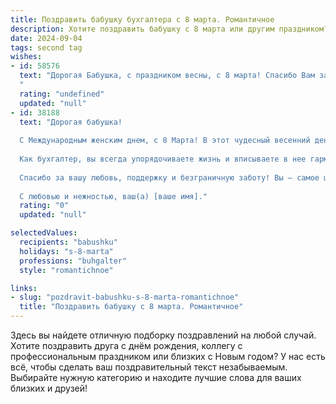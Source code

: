 ```yaml
---
title: Поздравить бабушку бухгалтера с 8 марта. Романтичное
description: Хотите поздравить бабушку с 8 марта или другим праздником? Наш ИИ создаст незабываемое поздравление, а вы обязательно выделитесь среди других.  
date: 2024-09-04
tags: second tag
wishes:
- id: 58576
  text: "Дорогая Бабушка, с праздником весны, с 8 марта! Спасибо Вам за Вашу неустанную работу, за то, что Вы всегда умеете находить баланс в жизни, как настоящий бухгалтер – и в семье, и в работе. Желаю Вам здоровья, любви, счастья и бесконечного вдохновения!
  "
  rating: "undefined"
  updated: "null"
- id: 38188
  text: "Дорогая бабушка!
  
  С Международным женским днем, с 8 Марта! В этот чудесный весенний день, когда природа пробуждается, как ваши добрые глаза, наполненные мудростью и теплом, я хочу поздравить вас с вашим праздником.
  
  Как бухгалтер, вы всегда упорядочиваете жизнь и вписываете в нее гармонию, точно расставляя акценты. Но сегодня позвольте себе быть не только расчетливой, но и романтичной, нежной, как первый весенний цветок. Пусть каждый ваш день будет наполнен радостью, а каждый момент — счастьем.
  
  Спасибо за вашу любовь, поддержку и безграничную заботу! Вы — самое ценное в нашей жизни. Желаю вам здоровья, счастья и улыбок, которые согревают душу.
  
  С любовью и нежностью, ваш(а) [ваше имя]."
  rating: "0"
  updated: "null"

selectedValues:
  recipients: "babushku"
  holidays: "s-8-marta"
  professions: "buhgalter"
  style: "romantichnoe"

links:
- slug: "pozdravit-babushku-s-8-marta-romantichnoe"
  title: "Поздравить бабушку с 8 марта. Романтичное"
---
```


Здесь вы найдете отличную подборку поздравлений на любой случай. 
Хотите поздравить друга с днём рождения, коллегу с профессиональным праздником или близких с Новым годом? У нас есть всё, чтобы сделать ваш поздравительный текст незабываемым. Выбирайте нужную категорию и находите лучшие слова для ваших близких и друзей!
